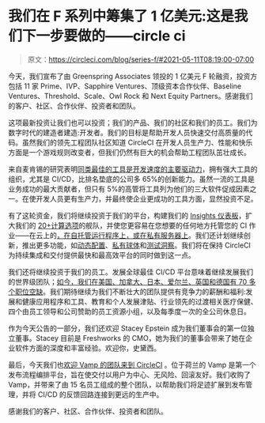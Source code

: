 # 我们在 F 系列中筹集了 1 亿美元:这是我们下一步要做的——circle ci

> 原文：<https://circleci.com/blog/series-f/#2021-05-11T08:19:00-07:00>

今天，我们宣布了由 Greenspring Associates 领投的 1 亿美元 F 轮融资，投资方包括 11 家 Prime、IVP、Sapphire Ventures、顶级资本合作伙伴、Baseline Ventures、Threshold、Scale、Owl Rock 和 Next Equity Partners。感谢我们的客户、社区、合作伙伴、投资者和团队。

这项最新投资让我们也可以投资；我们的产品、我们的社区和我们的员工。我们为数字时代的建造者建造:开发者。我们的目标是帮助开发人员快速交付高质量的代码。虽然我们的领先工程团队社区知道 CircleCI 在开发人员生产力、性能和快乐方面是一个游戏规则改变者，但我们仍然有巨大的机会帮助工程团队茁壮成长。

来自麦肯锡的研究表明[同类最佳的工具是开发速度的主要驱动力](https://www.mckinsey.com/industries/technology-media-and-telecommunications/our-insights/developer-velocity-how-software-excellence-fuels-business-performance#)，拥有强大工具的组织，尤其是 CI/CD，比排名垫底的公司多 65%的创新能力。虽然一流的工具是业务成功的最大贡献者，但只有 5%的高管将工具列为他们的三大软件促成因素之一。在使开发人员更有生产力，并最终使企业更成功的工具方面，显然投资不足。

有了这轮资金，我们将继续投资于我们的平台，构建我们的 [Insights 仪表板](https://circleci.com/blog/monitor-and-optimize-your-ci-cd-pipeline-with-insights-from-circleci/)，扩大我们的 [20+计算选项](/product/features/resource-classes/)的舰队，并使您更容易在您想要的任何地方托管您的 CI 作业——在云上的[，在自托管运行程序上，或在私有服务器上](/execution-environments/)。我们还计划继续创新，推出更多功能，如[动态配置](https://circleci.com/blog/introducing-dynamic-config-via-setup-workflows/)、[私有球体](https://circleci.com/blog/circleci-private-orbs/)和[测试洞察](https://circleci.com/docs/insights-tests/)。我们将在保持 CircleCI 为持续集成和交付提供最快和最高效平台的同时做到这一点。

我们还将继续投资于我们的员工。发展全球最佳 CI/CD 平台意味着继续发展我们的世界级团队；[如今，我们在美国、加拿大、日本、爱尔兰、英国和德国有 70 多个职位空缺](/careers/jobs/)。我们期待继续为我们不断壮大的团队提供有竞争力的薪酬和福利:发展和健康应用程序和工具、教育和个人发展津贴、行业领先的过渡相关医疗保健、四个由员工领导和公司赞助的员工资源小组，以及每季度一次的全公司休息日。

作为今天公告的一部分，我们还欢迎 Stacey Epstein 成为我们董事会的第一位独立董事。Stacey 目前是 Freshworks 的 CMO，她为我们的董事会带来了她在企业软件方面的深度和丰富经验。欢迎你，史黛西。

最后，今天我们也[欢迎 Vamp 的团队来到 CircleCI](https://circleci.com/blog/vamp-and-circleci/) 。位于荷兰的 Vamp 是第一个发布流程编排平台，旨在使交付以用户为中心、无风险、回滚友好。我们收购了 Vamp，并带来了由 15 名员工组成的整个团队，以帮助我们将足迹扩展到发布管理，并将 CI/CD 的反馈回路连接到更远的生产中。

感谢我们的客户、社区、合作伙伴、投资者和团队。